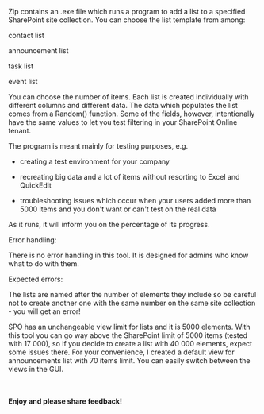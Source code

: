 Zip contains an .exe file which runs a program to add a list to a specified SharePoint site collection. You can choose the list template from among:

contact list

announcement list

task list

event list

 

You can choose the number of items. Each list is created individually with different columns and different data. The data which populates the list comes from a Random() function. Some of the fields, however, intentionally have the same values to let you test filtering in your SharePoint Online tenant.

The program is meant mainly for  testing purposes, e.g.

- creating a test environment for your company

- recreating big data and a lot of items without resorting to Excel and QuickEdit

- troubleshooting issues which occur when your users added more than 5000 items and you don't want or can't test on the real data

 

As it runs, it will inform you on the percentage of its progress.

 

Error handling:

There is no error handling in this tool. It is designed for admins who know what to do with them.

 

Expected errors:

The lists are named after the number of elements they include so be careful not to create another one with the same number on the same site collection - you will get an error!

SPO has an unchangeable view limit for lists and it is 5000 elements. With this tool you can go way above the SharePoint limit of 5000 items (tested with 17 000), so if you decide to create a list with 40 000 elements, expect some issues there. For your convenience, I created a default view for announcements list with 70 items limit. You can easily switch between the views in the GUI. 




<br/><br/>
<b>Enjoy and please share feedback!</b>